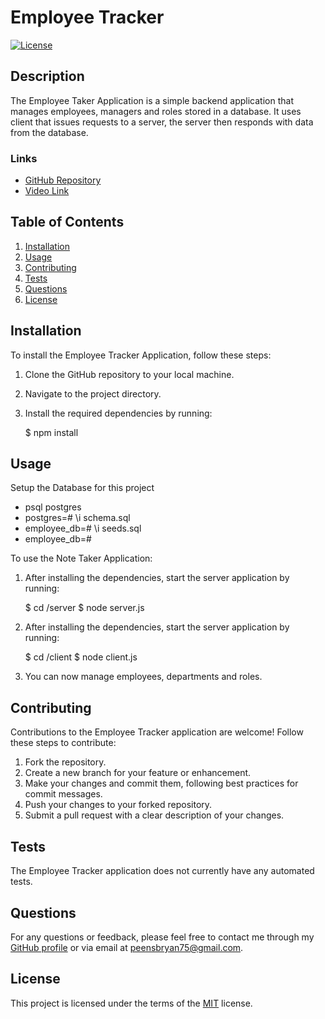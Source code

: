 # Employee Tracker

[![License](https://img.shields.io/badge/License-MIT-yellow.svg)](https://opensource.org/licenses/MIT)

## Description

The Employee Taker Application is a simple backend application that manages employees, managers and roles stored in a database. It uses client that issues requests to a server, the server then responds with data from the database.

### Links
* [GitHub Repository](https://github.com/BryanPeens/employee-tracker)
* [Video Link](https://app.screencastify.com/v3/watch/2DmXyXgsvKlJ0gNndjls)

## Table of Contents
1. [Installation](#installation)
2. [Usage](#usage)
3. [Contributing](#contributing)
4. [Tests](#tests)
5. [Questions](#questions)
6. [License](#license)

## Installation

To install the Employee Tracker Application, follow these steps:

1. Clone the GitHub repository to your local machine.
2. Navigate to the project directory.
3. Install the required dependencies by running:

    $ npm install

## Usage

Setup the Database for this project
- psql postgres
- postgres=# \i schema.sql 
- employee_db=# \i seeds.sql 
- employee_db=# 

To use the Note Taker Application:

1. After installing the dependencies, start the server application by running:

    $ cd /server
    $ node server.js

2. After installing the dependencies, start the server application by running:

    $ cd /client
    $ node client.js

3. You can now manage employees, departments and roles.

## Contributing

Contributions to the Employee Tracker application are welcome! Follow these steps to contribute:

1. Fork the repository.
2. Create a new branch for your feature or enhancement.
3. Make your changes and commit them, following best practices for commit messages.
4. Push your changes to your forked repository.
5. Submit a pull request with a clear description of your changes.

## Tests

The Employee Tracker application does not currently have any automated tests.

## Questions

For any questions or feedback, please feel free to contact me through my [GitHub profile](https://github.com/BryanPeens) or via email at [peensbryan75@gmail.com](mailto:peensbryan75@gmail.com).

## License

This project is licensed under the terms of the [MIT](https://opensource.org/licenses/MIT) license.
